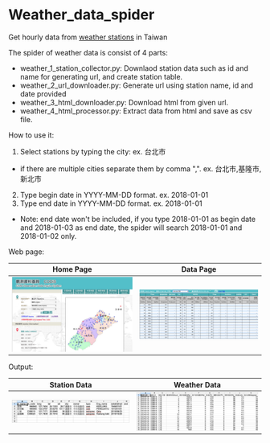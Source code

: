 # Weather_data_spider
Get hourly data from [weather stations](https://e-service.cwb.gov.tw/HistoryDataQuery/index.jsp) in Taiwan

The spider of weather data is consist of 4 parts:
- weather_1_station_collector.py: Downlaod station data such as id and name for generating url, and create station table.
- weather_2_url_downloader.py: Generate url using station name, id and date provided
- weather_3_html_downloader.py: Download html from given url.
- weather_4_html_processor.py: Extract data from html and save as csv file.

How to use it:
1. Select stations by typing the city: ex. 台北市
 - if there are multiple cities separate them by comma ",". ex. 台北市,基隆市,新北市
2. Type begin date in YYYY-MM-DD format. ex. 2018-01-01
3. Type end date in YYYY-MM-DD format. ex. 2018-01-01
  - Note: end date won't be included, if you type 2018-01-01 as begin date and 2018-01-03 as end date, the spider will search 2018-01-01 and 2018-01-02 only. 


Web page:


|Home Page|Data Page|
| ------------- |:-------------:|
|![](https://github.com/ShihWen/Weather_data_spider/blob/master/image/weather_web_1.png)|![](https://github.com/ShihWen/Weather_data_spider/blob/master/image/weather_web_2.png)|

Output:


|Station Data|Weather Data|
| ------------- |:-------------:|
|![](https://github.com/ShihWen/Weather_data_spider/blob/master/image/station_data.png)|![](https://github.com/ShihWen/Weather_data_spider/blob/master/image/weather_data.png)|
